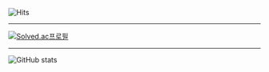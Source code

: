 ![Hits](https://hits.seeyoufarm.com/api/count/incr/badge.svg?url=https%3A%2F%2Fgithub.com%2FYunDaHyee&count_bg=%2352574E&title_bg=%23C8C7C7&icon=&icon_color=%23E7E7E7&title=D&edge_flat=true)   

<hr>

[![Solved.ac프로필](http://mazassumnida.wtf/api/generate_badge?boj=nyunda)](https://solved.ac/nyunda)  

<hr>

![GitHub stats](https://github-readme-stats.vercel.app/api?username=YunDaHyee&show_icons=true&theme=radical)

<!--
**YunDaHyee/YunDaHyee** is a ✨ _special_ ✨ repository because its `README.md` (this file) appears on your GitHub profile.

Here are some ideas to get you started:

- 🔭 I’m currently working on ...
- 🌱 I’m currently learning ...
- 👯 I’m looking to collaborate on ...
- 🤔 I’m looking for help with ...
- 💬 Ask me about ...
- 📫 How to reach me: ...
- 😄 Pronouns: ...
- ⚡ Fun fact: ...
-->
